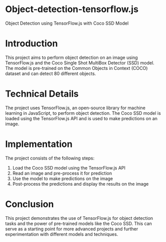 # Object-detection-tensorflow.js

Object Detection using TensorFlow.js with Coco SSD Model

# Introduction

This project aims to perform object detection on an image using TensorFlow.js and the Coco Single Shot MultiBox Detector (SSD) model. The model is pre-trained on the Common Objects in Context (COCO) dataset and can detect 80 different objects.

# Technical Details

The project uses TensorFlow.js, an open-source library for machine learning in JavaScript, to perform object detection. The Coco SSD model is loaded using the TensorFlow.js API and is used to make predictions on an image.

# Implementation

The project consists of the following steps:

1. Load the Coco SSD model using the TensorFlow.js API
2. Read an image and pre-process it for prediction
3. Use the model to make predictions on the image
4. Post-process the predictions and display the results on the image


# Conclusion

This project demonstrates the use of TensorFlow.js for object detection tasks and the power of pre-trained models like the Coco SSD. This can serve as a starting point for more advanced projects and further experimentation with different models and techniques.
